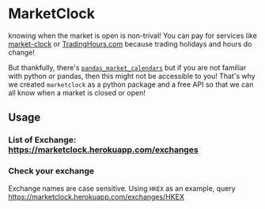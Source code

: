 # MarketClock

knowing when the market is open is non-trival! You can pay for services like [market-clock](https://www.market-clock.com/) or [TradingHours.com](https://www.tradinghours.com/markets/hkex/hours) because trading holidays and hours do change!

But thankfully, there's [`pandas_market_calendars`](https://github.com/rsheftel/pandas_market_calendars) but if you are not familiar with python or pandas, then this might not be accessible to you! That's why we created `marketclock` as a python package and a free API so that we can all know when a market is closed or open!

## Usage
### List of Exchange: https://marketclock.herokuapp.com/exchanges
### Check your exchange
Exchange names are case sensitive. Using `HKEX` as an example, query https://marketclock.herokuapp.com/exchanges/HKEX
